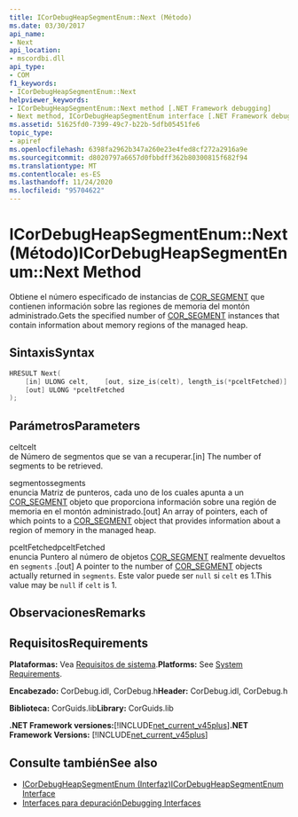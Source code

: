 ```yaml
---
title: ICorDebugHeapSegmentEnum::Next (Método)
ms.date: 03/30/2017
api_name:
- Next
api_location:
- mscordbi.dll
api_type:
- COM
f1_keywords:
- ICorDebugHeapSegmentEnum::Next
helpviewer_keywords:
- ICorDebugHeapSegmentEnum::Next method [.NET Framework debugging]
- Next method, ICorDebugHeapSegmentEnum interface [.NET Framework debugging]
ms.assetid: 51625fd0-7399-49c7-b22b-5dfb05451fe6
topic_type:
- apiref
ms.openlocfilehash: 6398fa2962b347a260e23e4fed8cf272a2916a9e
ms.sourcegitcommit: d8020797a6657d0fbbdff362b80300815f682f94
ms.translationtype: MT
ms.contentlocale: es-ES
ms.lasthandoff: 11/24/2020
ms.locfileid: "95704622"
---
```

# <a name="icordebugheapsegmentenumnext-method"></a><span data-ttu-id="fdfe6-102">ICorDebugHeapSegmentEnum::Next (Método)</span><span class="sxs-lookup"><span data-stu-id="fdfe6-102">ICorDebugHeapSegmentEnum::Next Method</span></span>

<span data-ttu-id="fdfe6-103">Obtiene el número especificado de instancias de [COR_SEGMENT](cor-segment-structure.md) que contienen información sobre las regiones de memoria del montón administrado.</span><span class="sxs-lookup"><span data-stu-id="fdfe6-103">Gets the specified number of [COR_SEGMENT](cor-segment-structure.md) instances that contain information about memory regions of the managed heap.</span></span>  
  
## <a name="syntax"></a><span data-ttu-id="fdfe6-104">Sintaxis</span><span class="sxs-lookup"><span data-stu-id="fdfe6-104">Syntax</span></span>  
  
```cpp  
HRESULT Next(  
    [in] ULONG celt,    [out, size_is(celt), length_is(*pceltFetched)] COR_SEGMENT segments[],
    [out] ULONG *pceltFetched  
);  
```  
  
## <a name="parameters"></a><span data-ttu-id="fdfe6-105">Parámetros</span><span class="sxs-lookup"><span data-stu-id="fdfe6-105">Parameters</span></span>  

 <span data-ttu-id="fdfe6-106">celt</span><span class="sxs-lookup"><span data-stu-id="fdfe6-106">celt</span></span>  
 <span data-ttu-id="fdfe6-107">de Número de segmentos que se van a recuperar.</span><span class="sxs-lookup"><span data-stu-id="fdfe6-107">[in] The number of segments to be retrieved.</span></span>  
  
 <span data-ttu-id="fdfe6-108">segmentos</span><span class="sxs-lookup"><span data-stu-id="fdfe6-108">segments</span></span>  
 <span data-ttu-id="fdfe6-109">enuncia Matriz de punteros, cada uno de los cuales apunta a un [COR_SEGMENT](cor-segment-structure.md) objeto que proporciona información sobre una región de memoria en el montón administrado.</span><span class="sxs-lookup"><span data-stu-id="fdfe6-109">[out] An array of pointers, each of which points to a [COR_SEGMENT](cor-segment-structure.md) object that provides information about a region of memory in the managed heap.</span></span>  
  
 <span data-ttu-id="fdfe6-110">pceltFetched</span><span class="sxs-lookup"><span data-stu-id="fdfe6-110">pceltFetched</span></span>  
 <span data-ttu-id="fdfe6-111">enuncia Puntero al número de objetos [COR_SEGMENT](cor-segment-structure.md) realmente devueltos en `segments` .</span><span class="sxs-lookup"><span data-stu-id="fdfe6-111">[out] A pointer to the number of [COR_SEGMENT](cor-segment-structure.md) objects actually returned in `segments`.</span></span> <span data-ttu-id="fdfe6-112">Este valor puede ser `null` si `celt` es 1.</span><span class="sxs-lookup"><span data-stu-id="fdfe6-112">This value may be `null` if `celt` is 1.</span></span>  
  
## <a name="remarks"></a><span data-ttu-id="fdfe6-113">Observaciones</span><span class="sxs-lookup"><span data-stu-id="fdfe6-113">Remarks</span></span>  
  
## <a name="requirements"></a><span data-ttu-id="fdfe6-114">Requisitos</span><span class="sxs-lookup"><span data-stu-id="fdfe6-114">Requirements</span></span>  

 <span data-ttu-id="fdfe6-115">**Plataformas:** Vea [Requisitos de sistema](../../get-started/system-requirements.md).</span><span class="sxs-lookup"><span data-stu-id="fdfe6-115">**Platforms:** See [System Requirements](../../get-started/system-requirements.md).</span></span>  
  
 <span data-ttu-id="fdfe6-116">**Encabezado:** CorDebug.idl, CorDebug.h</span><span class="sxs-lookup"><span data-stu-id="fdfe6-116">**Header:** CorDebug.idl, CorDebug.h</span></span>  
  
 <span data-ttu-id="fdfe6-117">**Biblioteca:** CorGuids.lib</span><span class="sxs-lookup"><span data-stu-id="fdfe6-117">**Library:** CorGuids.lib</span></span>  
  
 <span data-ttu-id="fdfe6-118">**.NET Framework versiones:**[!INCLUDE[net_current_v45plus](../../../../includes/net-current-v45plus-md.md)]</span><span class="sxs-lookup"><span data-stu-id="fdfe6-118">**.NET Framework Versions:** [!INCLUDE[net_current_v45plus](../../../../includes/net-current-v45plus-md.md)]</span></span>  
  
## <a name="see-also"></a><span data-ttu-id="fdfe6-119">Consulte también</span><span class="sxs-lookup"><span data-stu-id="fdfe6-119">See also</span></span>

- [<span data-ttu-id="fdfe6-120">ICorDebugHeapSegmentEnum (Interfaz)</span><span class="sxs-lookup"><span data-stu-id="fdfe6-120">ICorDebugHeapSegmentEnum Interface</span></span>](icordebugheapsegmentenum-interface.md)
- [<span data-ttu-id="fdfe6-121">Interfaces para depuración</span><span class="sxs-lookup"><span data-stu-id="fdfe6-121">Debugging Interfaces</span></span>](debugging-interfaces.md)
